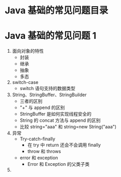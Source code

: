 # Java 基础的常见问题目录

# Java 基础的常见问题 1

1. 面向对象的特性
   * 封装
   * 继承
   * 抽象
   * 多态
2. switch-case
   * switch 语句支持的数据类型
3. String、StringBuffer、StringBuilder
   * 三者的区别
   * "+" 与 append 的区别
   * StringBuffer 是如何实现线程安全的
   * String 的 concat 方法与 append 的区别
   * 比较 string="aaa" 和 string=new String("aaa")
4. 异常
   * Try-catch-finally
     * 在 try 中 return 还会不会调用 finally
     * throw 和 throws
   * error 和 exception
     * Error 和 Exception 的父类子类
5. 
